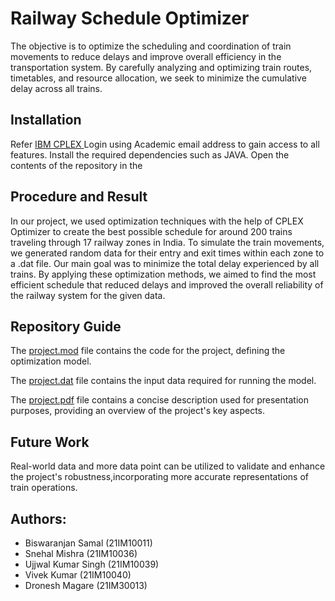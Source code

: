 # Railway Schedule Optimizer

The objective is to optimize the scheduling and coordination of train movements to reduce delays and improve overall efficiency in the transportation system. By carefully analyzing and optimizing train routes, timetables, and resource allocation, we seek to minimize the cumulative delay across all trains.


## Installation

Refer [IBM CPLEX ](https://www.ibm.com/products/ilog-cplex-optimization-studio/cplex-optimizer)
Login using Academic email address to gain access to all features.
Install the required dependencies such as JAVA.
Open the contents of the repository in the 

## Procedure and  Result
In our project, we used optimization techniques with the help of CPLEX Optimizer to create the best possible schedule for around 200 trains traveling through 17 railway zones in India. To simulate the train movements, we generated random data for their entry and exit times within each zone to  a .dat file. Our main goal was to minimize the total delay experienced by all trains. By applying these optimization methods, we aimed to find the most efficient schedule that reduced delays and improved the overall reliability of the railway system for the given data.

## Repository Guide
The [project.mod](https://github.com/Biswapotter7/Rail_Schedule_optimiser/blob/main/project.mod) file contains the code for the project, defining the optimization model. <br>

The [project.dat](https://github.com/Biswapotter7/Rail_Schedule_optimiser/blob/main/project.dat) file contains the input data required for running the model. <br>

The [project.pdf](https://github.com/Biswapotter7/Rail_Schedule_optimiser/blob/main/Project.pdf) file contains a concise description used for presentation purposes, providing an overview of the project's key aspects. <br>




## Future Work

Real-world data and more data point  can be utilized to validate and enhance the project's  robustness,incorporating more accurate representations of train operations.

## **Authors**:
- Biswaranjan Samal (21IM10011)
- Snehal Mishra (21IM10036)
- Ujjwal Kumar Singh (21IM10039)
- Vivek Kumar (21IM10040)
- Dronesh Magare (21IM30013)

